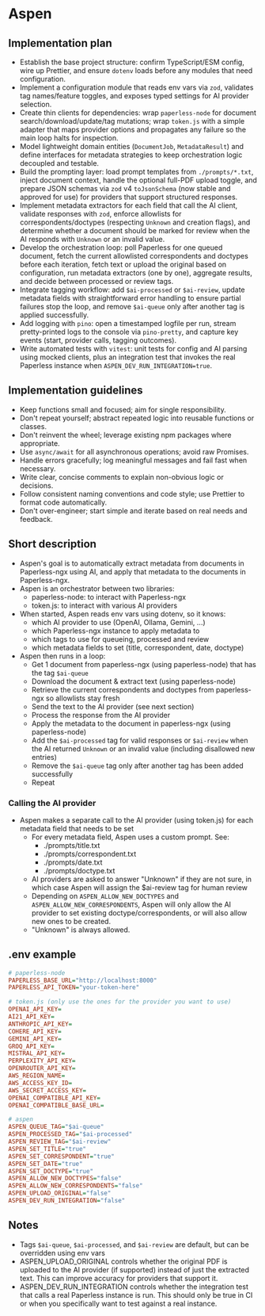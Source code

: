 # Aspen
## Implementation plan
- Establish the base project structure: confirm TypeScript/ESM config, wire up Prettier, and ensure `dotenv` loads before any modules that need configuration.
- Implement a configuration module that reads env vars via `zod`, validates tag names/feature toggles, and exposes typed settings for AI provider selection.
- Create thin clients for dependencies: wrap `paperless-node` for document search/download/update/tag mutations; wrap `token.js` with a simple adapter that maps provider options and propagates any failure so the main loop halts for inspection.
- Model lightweight domain entities (`DocumentJob`, `MetadataResult`) and define interfaces for metadata strategies to keep orchestration logic decoupled and testable.
- Build the prompting layer: load prompt templates from `./prompts/*.txt`, inject document context, handle the optional full-PDF upload toggle, and prepare JSON schemas via `zod` v4 `toJsonSchema` (now stable and approved for use) for providers that support structured responses.
- Implement metadata extractors for each field that call the AI client, validate responses with `zod`, enforce allowlists for correspondents/doctypes (respecting `Unknown` and creation flags), and determine whether a document should be marked for review when the AI responds with `Unknown` or an invalid value.
- Develop the orchestration loop: poll Paperless for one queued document, fetch the current allowlisted correspondents and doctypes before each iteration, fetch text or upload the original based on configuration, run metadata extractors (one by one), aggregate results, and decide between processed or review tags.
- Integrate tagging workflow: add `$ai-processed` or `$ai-review`, update metadata fields with straightforward error handling to ensure partial failures stop the loop, and remove `$ai-queue` only after another tag is applied successfully.
- Add logging with `pino`: open a timestamped logfile per run, stream pretty-printed logs to the console via `pino-pretty`, and capture key events (start, provider calls, tagging outcomes).
- Write automated tests with `vitest`: unit tests for config and AI parsing using mocked clients, plus an integration test that invokes the real Paperless instance when `ASPEN_DEV_RUN_INTEGRATION=true`.

## Implementation guidelines
- Keep functions small and focused; aim for single responsibility.
- Don't repeat yourself; abstract repeated logic into reusable functions or classes.
- Don't reinvent the wheel; leverage existing npm packages where appropriate.
- Use `async/await` for all asynchronous operations; avoid raw Promises.
- Handle errors gracefully; log meaningful messages and fail fast when necessary.
- Write clear, concise comments to explain non-obvious logic or decisions.
- Follow consistent naming conventions and code style; use Prettier to format code automatically.
- Don't over-engineer; start simple and iterate based on real needs and feedback.
 
## Short description
- Aspen's goal is to automatically extract metadata from documents in Paperless-ngx using AI, 
  and apply that metadata to the documents in Paperless-ngx.
- Aspen is an orchestrator between two libraries:
  - paperless-node: to interact with Paperless-ngx
  - token.js: to interact with various AI providers
- When started, Aspen reads env vars using dotenv, so it knows:
  - which AI provider to use (OpenAI, Ollama, Gemini, ...)
  - which Paperless-ngx instance to apply metadata to
  - which tags to use for queueing, processed and review
  - which metadata fields to set (title, correspondent, date, doctype)
- Aspen then runs in a loop:
  - Get 1 document from paperless-ngx (using paperless-node) that has the tag `$ai-queue`
  - Download the document & extract text (using paperless-node)
  - Retrieve the current correspondents and doctypes from paperless-ngx so allowlists stay fresh
  - Send the text to the AI provider (see next section)
  - Process the response from the AI provider
  - Apply the metadata to the document in paperless-ngx (using paperless-node)
  - Add the `$ai-processed` tag for valid responses or `$ai-review` when the AI returned `Unknown` or an invalid value (including disallowed new entries)
  - Remove the `$ai-queue` tag only after another tag has been added successfully
  - Repeat

### Calling the AI provider
- Aspen makes a separate call to the AI provider (using token.js) for each metadata field that needs to be set
  - For every metadata field, Aspen uses a custom prompt. See:
    - ./prompts/title.txt
    - ./prompts/correspondent.txt
    - ./prompts/date.txt
    - ./prompts/doctype.txt
  - AI providers are asked to answer "Unknown" if they are not sure, in which case Aspen will assign the $ai-review tag for human review
  - Depending on `ASPEN_ALLOW_NEW_DOCTYPES` and `ASPEN_ALLOW_NEW_CORRESPONDENTS`, Aspen will only allow the AI provider to set existing doctype/correspondents, or will also allow new ones to be created. 
  - "Unknown" is always allowed.

## .env example
```ini
# paperless-node
PAPERLESS_BASE_URL="http://localhost:8000"
PAPERLESS_API_TOKEN="your-token-here"

# token.js (only use the ones for the provider you want to use)
OPENAI_API_KEY=
AI21_API_KEY=
ANTHROPIC_API_KEY=
COHERE_API_KEY=
GEMINI_API_KEY=
GROQ_API_KEY=
MISTRAL_API_KEY=
PERPLEXITY_API_KEY=
OPENROUTER_API_KEY=
AWS_REGION_NAME=
AWS_ACCESS_KEY_ID=
AWS_SECRET_ACCESS_KEY=
OPENAI_COMPATIBLE_API_KEY=
OPENAI_COMPATIBLE_BASE_URL=

# aspen
ASPEN_QUEUE_TAG="$ai-queue"
ASPEN_PROCESSED_TAG="$ai-processed"
ASPEN_REVIEW_TAG="$ai-review"
ASPEN_SET_TITLE="true"
ASPEN_SET_CORRESPONDENT="true"
ASPEN_SET_DATE="true"
ASPEN_SET_DOCTYPE="true"
ASPEN_ALLOW_NEW_DOCTYPES="false"
ASPEN_ALLOW_NEW_CORRESPONDENTS="false"
ASPEN_UPLOAD_ORIGINAL="false"
ASPEN_DEV_RUN_INTEGRATION="false"
```

## Notes
- Tags `$ai-queue`, `$ai-processed`, and `$ai-review` are default, but can be overridden using env vars
- ASPEN_UPLOAD_ORIGINAL controls whether the original PDF is uploaded to the AI provider (if supported) instead of just the extracted text. This can improve accuracy for providers that support it.
- ASPEN_DEV_RUN_INTEGRATION controls whether the integration test that calls a real Paperless instance is run. This should only be true in CI or when you specifically want to test against a real instance.
